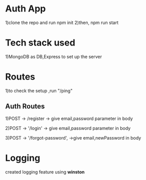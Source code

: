 # Auth App

1)clone the repo and run npm init
2)then, npm run start

# Tech stack used

1)MongoDB as DB,Express to set up the server

# Routes

1)to check the setup ,run "/ping"

## Auth Routes

1)POST -> /register -> give email,password parameter in body

2)POST -> '/login' -> give email,password parameter in body 

3)POST -> '/forgot-password', ->give email,newPassword in body

# Logging

created logging feature using **winston** 
